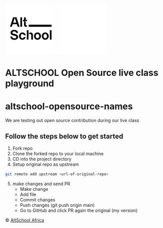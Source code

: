 ![AltSchool Africa Logo](./AltSchool-light.svg#gh-light-mode-only)
![AltSchool Africa Logo](./AltSchool-dark.svg#gh-dark-mode-only)
# ALTSCHOOL Open Source live class playground

# altschool-opensource-names

We are testing out open source contribution during our live class

## Follow the steps below to get started

1. Fork repo
2. Clone the forked repo to your local machine
3. CD into the project directory
4. Setup original repo as upstream 
```sh
git remote add upstream <url-of-original-repo>
```
5. make changes and send PR
   - Make change
   - Add file
   - Commit changes
   - Push changes (git push origin main)
   - Go to GitHub and click PR again the original (my version)

&copy; [AltSchool Africa](https://www.altschoolafrica.com/)

